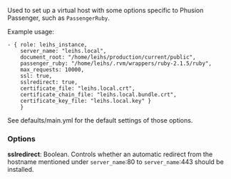 Used to set up a virtual host with some options specific to Phusion Passenger, such as `PassengerRuby`.

Example usage:


    - { role: leihs_instance,
        server_name: "leihs.local",
        document_root: "/home/leihs/production/current/public",
        passenger_ruby: "/home/leihs/.rvm/wrappers/ruby-2.1.5/ruby",
        max_requests: 10000,
        ssl: true,
        sslredirect: true,
        certificate_file: "leihs.local.crt",
        certificate_chain_file: "leihs.local.bundle.crt",
        certificate_key_file: "leihs.local.key" }
        }

See defaults/main.yml for the default settings of those options.


### Options

**sslredirect**: Boolean. Controls whether an automatic redirect from the hostname mentioned under `server_name`:80 to `server_name`:443 should be installed.
